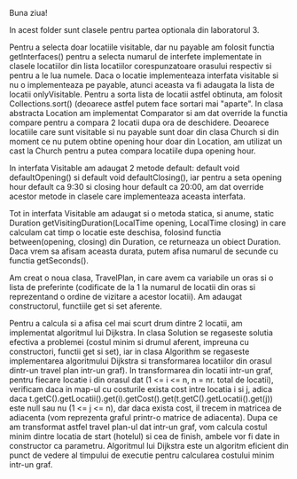 Buna ziua!

In acest folder sunt clasele pentru partea optionala din laboratorul 3.

Pentru a selecta doar locatiile visitable, dar nu payable am folosit functia getInterfaces() pentru a selecta numarul de interfete implementate in clasele locatiilor din lista
locatiilor corespunzatoare orasului respectiv si pentru a le lua numele. Daca o locatie implementeaza interfata visitable si nu o implementeaza pe payable, atunci aceasta
va fi adaugata la lista de locatii onlyVisitable. Pentru a sorta lista de locatii astfel obtinuta, am folosit Collections.sort() (deoarece astfel putem face sortari mai "aparte". In clasa abstracta Location am implementat Comparator<Location> si am dat override la functia compare pentru a compara 2 locatii dupa ora de deschidere. Deoarece locatiile care sunt visitable si nu payable sunt doar din clasa Church si din moment ce nu putem obtine opening hour doar din Location, am utilizat un cast la Church pentru a putea compara locatiile dupa opening hour.
  
In interfata Visitable am adaugat 2 metode default: default void defaultOpening() si default void defaultClosing(), iar pentru a seta opening hour default ca 9:30 si closing hour default ca 20:00, am dat override acestor metode in clasele care implementeaza aceasta interfata. 

Tot in interfata Visitable am adaugat si o metoda statica, si anume, static Duration getVisitingDuration(LocalTime opening, LocalTime closing) in care calculam cat timp o locatie este deschisa, folosind functia between(opening, closing) din Duration, ce returneaza un obiect Duration. Daca vrem sa afisam aceasta durata, putem afisa numarul de secunde cu functia
getSeconds().

Am creat o noua clasa, TravelPlan, in care avem ca variabile un oras si o lista de preferinte (codificate de la 1 la numarul de locatii din oras si reprezentand o ordine de vizitare a acestor locatii). Am adaugat constructorul, functiile get si set aferente.

Pentru a calcula si a afisa cel mai scurt drum dintre 2 locatii, am implementat algoritmul lui Dijkstra. In clasa Solution se regaseste solutia efectiva a problemei (costul minim si drumul aferent, impreuna cu constructori, functii get si set), iar in clasa Algorithm se regaseste implementarea algoritmului Dijkstra si transformarea locatiilor din orasul dintr-un travel plan intr-un graf). In transformarea din locatii intr-un graf, pentru fiecare locatie i din orasul dat (1 <= i <= n, n = nr. total de locatii), verificam daca in map-ul cu costurile exista cost intre locatia i si j, adica daca t.getC().getLocatii().get(i).getCost().get(t.getC().getLocatii().get(j)) este null sau nu (1 <= j <= n), dar daca exista cost, il trecem in matricea de adiacenta (vom reprezenta graful printr-o matrice de adiacenta). Dupa ce am transformat astfel travel plan-ul dat intr-un graf, vom calcula costul minim dintre locatia de start (hotelul) si cea de finish, ambele vor fi date in constructor ca parametru. Algoritmul lui Dijkstra este un algoritm eficient din punct de vedere al timpului de executie pentru calcularea costului minim intr-un graf.
